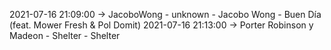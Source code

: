 2021-07-16 21:09:00 -> JacoboWong - unknown - Jacobo Wong - Buen Día (feat. Mower Fresh & Pol Domit)
2021-07-16 21:13:00 -> Porter Robinson y Madeon - Shelter - Shelter
